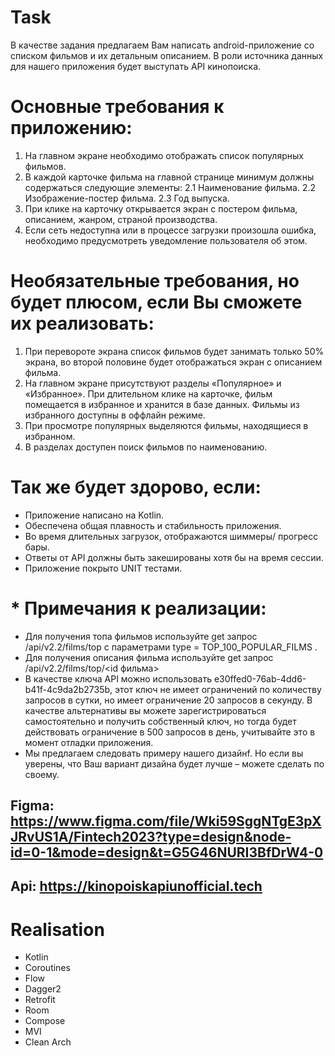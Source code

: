 
# Task
В качестве задания предлагаем Вам написать android-приложение со списком фильмов и их
детальным описанием.
В роли источника данных для нашего приложения будет выступать API кинопоиска.

# Основные требования к приложению:
  1. На главном экране необходимо отображать список популярных фильмов.
  2. В каждой карточке фильма на главной странице минимум должны содержаться следующие
  элементы:
  2.1 Наименование фильма.
  2.2 Изображение-постер фильма.
  2.3 Год выпуска.
  3. При клике на карточку открывается экран с постером фильма, описанием, жанром, страной
  производства.
  4. Если сеть недоступна или в процессе загрузки произошла ошибка, необходимо предусмотреть
  уведомление пользователя об этом.
# Необязательные требования, но будет плюсом, если Вы сможете их реализовать:
  1. При перевороте экрана список фильмов будет занимать только 50% экрана, во второй половине
  будет отображаться экран с описанием фильма.
  2. На главном экране присутствуют разделы «Популярное» и «Избранное». При длительном клике на
  карточке, фильм помещается в избранное и хранится в базе данных. Фильмы из избранного
  доступны в оффлайн режиме.
  3. При просмотре популярных выделяются фильмы, находящиеся в избранном.
  4. В разделах доступен поиск фильмов по наименованию.
# Так же будет здорово, если:
  - Приложение написано на Kotlin.
  - Обеспечена общая плавность и стабильность приложения.
  - Во время длительных загрузок, отображаются шиммеры/ прогресс бары.
  - Ответы от API должны быть закешированы хотя бы на время сессии.
  - Приложение покрыто UNIT тестами.
# * Примечания к реализации:
  - Для получения топа фильмов используйте get запрос /api/v2.2/films/top с параметрами type =
TOP_100_POPULAR_FILMS .
  - Для получения описания фильма используйте get запрос /api/v2.2/films/top/<id фильма>
  - В качестве ключа API можно использовать e30ffed0-76ab-4dd6-b41f-4c9da2b2735b, этот ключ не
имеет ограничений по количеству запросов в сутки, но имеет ограничение 20 запросов в
секунду. В качестве альтернативы вы можете зарегистрироваться самостоятельно и получить
собственный ключ, но тогда будет действовать ограничение в 500 запросов в день, учитывайте
это в момент отладки приложения.
  - Мы предлагаем следовать примеру нашего дизайнf. Но если
вы уверены, что Ваш вариант дизайна будет лучше – можете сделать по своему.

## Figma: https://www.figma.com/file/Wki59SggNTgE3pXJRvUS1A/Fintech2023?type=design&node-id=0-1&mode=design&t=G5G46NURI3BfDrW4-0
## Api: https://kinopoiskapiunofficial.tech

# Realisation
- Kotlin
- Coroutines
- Flow
- Dagger2
- Retrofit
- Room
- Compose
- MVI
- Clean Arch
